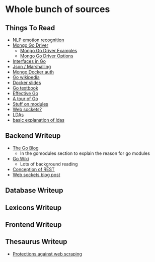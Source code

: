 # Whole bunch of sources

## Things To Read

- [NLP emotion recognition](https://medium.com/neuronio/from-sentiment-analysis-to-emotion-recognition-a-nlp-story-bcc9d6ff61ae)
- [Mongo Go Driver](https://godoc.org/go.mongodb.org/mongo-driver/mongo)
  - [Mongo Go Driver Examples](https://github.com/mongodb/mongo-go-driver/blob/master/examples/documentation_examples/examples.go)
  - [Mongo Go Driver Options](https://godoc.org/go.mongodb.org/mongo-driver/mongo/options)
- [Interfaces in Go](https://medium.com/golangspec/interfaces-in-go-part-i-4ae53a97479c)
- [Json / Marshalling](https://golang.org/pkg/encoding/json/#Marshal)
- [Mongo Docker auth](https://github.com/docker-library/mongo/tree/master/4.2)
- [Go wikipedia](https://en.wikipedia.org/wiki/Go_(programming_language))
- [Docker slides](https://www.slideshare.net/jpetazzo/docker-and-go-why-did-we-decide-to-write-docker-in-go)
- [Go textbook](http://www.golang-book.com/books/intro)
- [Effective Go](https://golang.org/doc/effective_go.html)
- [A tour of Go](https://tour.golang.org/list)
- [Stuff on modules](https://ukiahsmith.com/blog/a-gentle-introduction-to-golang-modules/)
- [Web sockets?](https://www.educba.com/websocket-vs-rest/)
- [LDAs](https://towardsdatascience.com/light-on-math-machine-learning-intuitive-guide-to-latent-dirichlet-allocation-437c81220158)
- [basic explanation of ldas](https://medium.com/@lettier/how-does-lda-work-ill-explain-using-emoji-108abf40fa7d)

## Backend Writeup

- [The Go Blog](https://blog.golang.org/using-go-modules)
  - In the gomodules section to explain the reason for go modules
- [Go Wiki](https://github.com/golang/go/wiki/Modules)
  - Lots of background reading
- [Conception of REST](https://www.ics.uci.edu/~fielding/pubs/dissertation/rest_arch_style.htm)
- [Web sockets blog post](https://medium.com/platform-engineer/web-api-design-35df8167460)

## Database Writeup


## Lexicons Writeup

## Frontend Writeup

## Thesaurus Writeup

- [Protections against web scraping](https://github.com/JonasCz/How-To-Prevent-Scraping/blob/master/README.md)